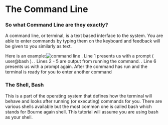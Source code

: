 # The Command Line 
### So what Command Line are they exactly?
A command line, or terminal, is a text based interface to the system. You are able to enter commands by typing them on the keyboard and feedback will be given to you similarly as text.

 Here is an example:![command line](https://user-images.githubusercontent.com/67606888/187969946-3e24e07e-3567-46fd-9942-709bfb71861d.png)
. Line 1 presents us with a prompt ( user@bash ).
. Lines 2 - 5 are output from running the command.
. Line 6 presents us with a prompt again. After the command has run and the terminal is ready for you to enter another command

### The Shell, Bash

This is a part of the operating system that defines how the terminal will behave and looks after running (or executing) commands for you. There are various shells available but the most common one is called bash which stands for Bourne again shell. This tutorial will assume you are using bash as your shell.
